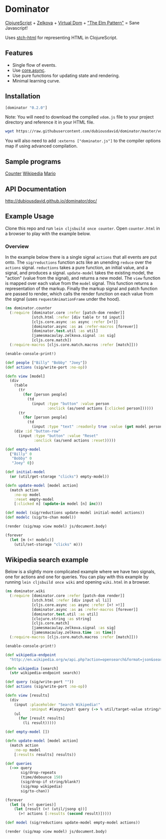 # Dominator

[ClojureScript](https://github.com/clojure/clojurescript) + [Zelkova](https://github.com/jamesmacaulay/zelkova) + [Virtual Dom](https://github.com/Matt-Esch/virtual-dom) + ["The Elm Pattern"](http://elm-lang.org/) = Sane Javascript!

Uses [stch-html](https://github.com/stch-library/html) for representing HTML in ClojureScript.

## Features

* Single flow of events.
* Use [core.async](https://github.com/clojure/core.async).
* Use pure functions for updating state and rendering.
* Minimal learning curve.

## Installation

```clojure
[dominator "0.2.0"]
```

Note: You will need to download the compiled `vdom.js` file to your project directory and reference it in your HTML file.

```bash
wget https://raw.githubusercontent.com/dubiousdavid/dominator/master/vdom.js
```

You will also need to add `:externs ["dominator.js"]` to the compiler options map if using advanced compilation.

## Sample programs

[Counter](http://dubiousdavid.github.io/dominator/counter/)
[Wikipedia](http://dubiousdavid.github.io/dominator/wiki/)
[Mario](http://dubiousdavid.github.io/dominator/mario/)

## API Documentation

http://dubiousdavid.github.io/dominator/doc/

## Example Usage

Clone this repo and run `lein cljsbuild once counter`. Open `counter.html` in a browser to play with the example below.

### Overview

In the example below there is a single signal `actions` that all events are put onto. The `sig/reductions` function acts like an unending `reduce` over the `actions` signal. `reductions` takes a pure function, an initial value, and a signal, and produces a signal. `update-model` takes the existing model, the "action" (value from the signal), and returns a new model. The `view` function is mapped over each value from the `model` signal. This function returns a representation of the markup.  Finally the markup signal and patch function are passed to render, which calls the render function on each value from the signal (uses `requestAnimationFrame` under the hood).

```clojure
(ns dominator.counter
  (:require [dominator.core :refer [patch-dom render]]
            [stch.html :refer [div table tr td input]]
            [cljs.core.async :as async :refer [<!]]
            [dominator.async :as as :refer-macros [forever]]
            [dominator.test.util :as util]
            [jamesmacaulay.zelkova.signal :as sig]
            [cljs.core.match])
  (:require-macros [cljs.core.match.macros :refer [match]]))

(enable-console-print!)

(def people ["Billy" "Bobby" "Joey"])
(def actions (sig/write-port :no-op))

(defn view [model]
  (div
    (table
      (tr
        (for [person people]
          (td
            (input :type "button" :value person
                   :onclick (as/send actions [:clicked person])))))
      (tr
        (for [person people]
          (td
            (input :type "text" :readonly true :value (get model person))))))
    (div :id "button-row"
      (input :type "button" :value "Reset"
             :onclick (as/send actions :reset)))))

(def empty-model
  {"Billy" 0
   "Bobby" 0
   "Joey" 0})

(def initial-model
  (or (util/get-storage "clicks") empty-model))

(defn update-model [model action]
  (match action
    :no-op model
    :reset empty-model
    [:clicked n] (update-in model [n] inc)))

(def model (sig/reductions update-model initial-model actions))
(def modelc (sig/to-chan model))

(render (sig/map view model) js/document.body)

(forever
  (let [m (<! modelc)]
    (util/set-storage "clicks" m)))
```

## Wikipedia search example

Below is a slightly more complicated example where we have two signals, one for actions and one for queries. You can play with this example by running `lein cljsbuild once wiki` and opening `wiki.html` in a browser.

```clojure
(ns dominator.wiki
  (:require [dominator.core :refer [patch-dom render]]
            [stch.html :refer [div input ul li]]
            [cljs.core.async :as async :refer [<! >!]]
            [dominator.async :as as :refer-macros [forever]]
            [dominator.test.util :as util]
            [clojure.string :as string]
            [cljs.core.match]
            [jamesmacaulay.zelkova.signal :as sig]
            [jamesmacaulay.zelkova.time :as time])
  (:require-macros [cljs.core.match.macros :refer [match]]))

(enable-console-print!)

(def wikipedia-endpoint
  "http://en.wikipedia.org/w/api.php?action=opensearch&format=json&search=")

(defn wikipedia [search]
  (str wikipedia-endpoint search))

(def query (sig/write-port ""))
(def actions (sig/write-port :no-op))

(defn view [results]
  (div
    (input :placeholder "Search Wikipedia!"
           :oninput #(async/put! query (-> % util/target-value string/trim)))
    (ul
      (for [result results]
        (li result)))))

(def empty-model [])

(defn update-model [model action]
  (match action
    :no-op model
    [:results results] results))

(def queries
  (->> query
       sig/drop-repeats
       (time/debounce 150)
       (sig/drop-if string/blank?)
       (sig/map wikipedia)
       sig/to-chan))

(forever
  (let [q (<! queries)]
    (let [result (<! (util/jsonp q))]
      (>! actions [:results (second result)]))))

(def model (sig/reductions update-model empty-model actions))

(render (sig/map view model) js/document.body)
```
